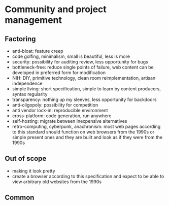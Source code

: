 # Community and project management

## Factoring

* anti-bloat: feature creep
* code golfing, minimalism, small is beautiful, less is more
* security: possibility for auditing review, less opportunity for bugs
* bottleneck-free: reduce single points of failure, web content can be developed in preferred form for modification
* NIH: DIY, primitive technology, clean room reimplementation, artisan independence
* simple living: short specification, simple to learn by content producers, syntax regularity
* transparency: nothing up my sleeves, less opportunity for backdoors
* anti-oligopoly: possibility for competition
* anti vendor lock-in: reproducible environment
* cross-platform: code generation, run anywhere
* self-hosting: migrate between inexpensive alternatives
* retro-computing, cyberpunk, anachronism: most web pages according to this standard should function on web browsers from the 1990s or simple present ones and they are built and look as if they were from the 1990s

## Out of scope

* making it look pretty
* create a browser according to this specification and expect to be able to view arbitrary old websites from the 1990s

## Common
